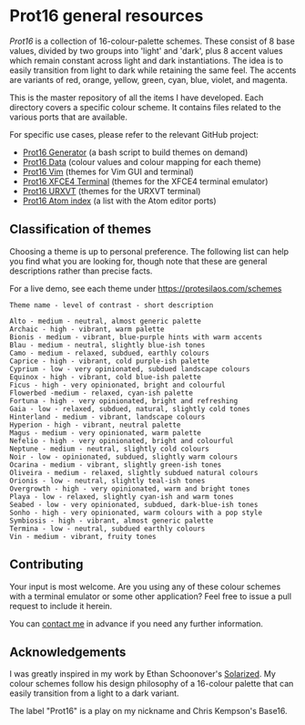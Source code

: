 # Prot16 general resources

*Prot16* is a collection of 16-colour-palette schemes. These consist of 8 base values, divided by two groups into 'light' and 'dark', plus 8 accent values which remain constant across light and dark instantiations. The idea is to easily transition from light to dark while retaining the same feel. The accents are variants of red, orange, yellow, green, cyan, blue, violet, and magenta.

This is the master repository of all the items I have developed. Each directory covers a specific colour scheme. It contains files related to the various ports that are available. 

For specific use cases, please refer to the relevant GitHub project:

- [Prot16 Generator](https://github.com/protesilaos/prot16-generator) (a bash script to build themes on demand)
- [Prot16 Data](https://github.com/protesilaos/prot16-data) (colour values and colour mapping for each theme)
- [Prot16 Vim](https://github.com/protesilaos/prot16-vim) (themes for Vim GUI and terminal)
- [Prot16 XFCE4 Terminal](https://github.com/protesilaos/prot16-xfce4-terminal) (themes for the XFCE4 terminal emulator)
- [Prot16 URXVT](https://github.com/protesilaos/prot16-urxvt) (themes for the URXVT terminal)
- [Prot16 Atom index](https://github.com/protesilaos/prot16-atom-index) (a list with the Atom editor ports)

## Classification of themes

Choosing a theme is up to personal preference. The following list can help you find what you are looking for, though note that these are general descriptions rather than precise facts.

For a live demo, see each theme under https://protesilaos.com/schemes

```
Theme name - level of contrast - short description

Alto - medium - neutral, almost generic palette
Archaic - high - vibrant, warm palette
Bionis - medium - vibrant, blue-purple hints with warm accents
Blau - medium - neutral, slightly blue-ish tones
Camo - medium - relaxed, subdued, earthly colours
Caprice - high - vibrant, cold purple-ish palette
Cyprium - low - very opinionated, subdued landscape colours
Equinox - high - vibrant, cold blue-ish palette
Ficus - high - very opinionated, bright and colourful
Flowerbed -medium - relaxed, cyan-ish palette
Fortuna - high - very opinionated, bright and refreshing
Gaia - low - relaxed, subdued, natural, slightly cold tones
Hinterland - medium - vibrant, landscape colours
Hyperion - high - vibrant, neutral palette
Magus - medium - very opinionated, warm palette
Nefelio - high - very opinionated, bright and colourful
Neptune - medium - neutral, slightly cold colours
Noir - low - opinionated, subdued, slightly warm colours
Ocarina - medium - vibrant, slightly green-ish tones
Oliveira - medium - relaxed, slightly subdued natural colours
Orionis - low - neutral, slightly teal-ish tones
Overgrowth - high - very opinionated, warm and bright tones
Playa - low - relaxed, slightly cyan-ish and warm tones
Seabed - low - very opinionated, subdued, dark-blue-ish tones
Sonho - high - very opinionated, warm colours with a pop style
Symbiosis - high - vibrant, almost generic palette
Termina - low - neutral, subdued earthly colours
Vin - medium - vibrant, fruity tones
```

## Contributing

Your input is most welcome. Are you using any of these colour schemes with a terminal emulator or some other application? Feel free to issue a pull request to include it herein.

You can [contact me](https://protesilaos.com/contact/) in advance if you need any further information.

## Acknowledgements

I was greatly inspired in my work by Ethan Schoonover's [Solarized](http://ethanschoonover.com/solarized). My colour schemes follow his design philosophy of a 16-colour palette that can easily transition from a light to a dark variant.

The label "Prot16" is a play on my nickname and Chris Kempson's Base16.
